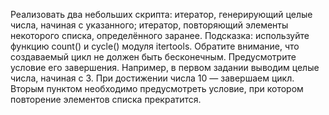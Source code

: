 Реализовать два небольших скрипта:
итератор, генерирующий целые числа, начиная с указанного;
итератор, повторяющий элементы некоторого списка, определённого заранее.
Подсказка: используйте функцию count() и cycle() модуля itertools. 
Обратите внимание, что создаваемый цикл не должен быть бесконечным.
Предусмотрите условие его завершения. 
Например, в первом задании выводим целые числа, начиная с 3. 
При достижении числа 10 — завершаем цикл. 
Вторым пунктом необходимо предусмотреть условие, 
при котором повторение элементов списка прекратится.

